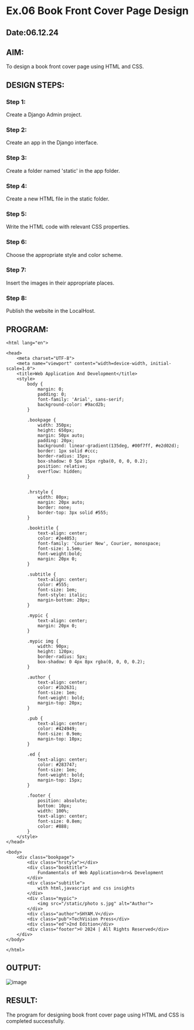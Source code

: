 # Ex.06 Book Front Cover Page Design
## Date:06.12.24

## AIM:
To design a book front cover page using HTML and CSS.

## DESIGN STEPS:

### Step 1:
Create a Django Admin project.

### Step 2:
Create an app in the Django interface.

### Step 3:
Create a folder named 'static' in the app folder.

### Step 4:
Create a new HTML file in the static folder.

### Step 5:
Write the HTML code with relevant CSS properties.

### Step 6:
Choose the appropriate style and color scheme.

### Step 7:
Insert the images in their appropriate places.

### Step 8:
Publish the website in the LocalHost.

## PROGRAM:
```<!DOCTYPE html>
<html lang="en">

<head>
    <meta charset="UTF-8">
    <meta name="viewport" content="width=device-width, initial-scale=1.0">
    <title>Web Application And Development</title>
    <style>
        body {
            margin: 0;
            padding: 0;
            font-family: 'Arial', sans-serif;
            background-color: #9acd2b;
        }

        .bookpage {
            width: 350px;
            height: 650px;
            margin: 50px auto;
            padding: 20px;
            background: linear-gradient(135deg, #00f7ff, #e2d02d);
            border: 1px solid #ccc;
            border-radius: 15px;
            box-shadow: 0 5px 15px rgba(0, 0, 0, 0.2);
            position: relative;
            overflow: hidden;
        }


        .hrstyle {
            width: 80px;
            margin: 20px auto;
            border: none;
            border-top: 3px solid #555;
        }

        .booktitle {
            text-align: center;
            color: #2e4053;
            font-family: 'Courier New', Courier, monospace;
            font-size: 1.5em;
            font-weight:bold;
            margin: 20px 0;
        }

        .subtitle {
            text-align: center;
            color: #555;
            font-size: 1em;
            font-style: italic;
            margin-bottom: 20px;
        }

        .mypic {
            text-align: center;
            margin: 20px 0;
        }

        .mypic img {
            width: 90px;
            height: 120px;
            border-radius: 5px;
            box-shadow: 0 4px 8px rgba(0, 0, 0, 0.2);
        }

        .author {
            text-align: center;
            color: #1b2631;
            font-size: 1em;
            font-weight: bold;
            margin-top: 20px;
        }

        .pub {
            text-align: center;
            color: #424949;
            font-size: 0.9em;
            margin-top: 10px;
        }

        .ed {
            text-align: center;
            color: #283747;
            font-size: 1em;
            font-weight: bold;
            margin-top: 15px;
        }

        .footer {
            position: absolute;
            bottom: 10px;
            width: 100%;
            text-align: center;
            font-size: 0.8em;
            color: #888;
        }
    </style>
</head>

<body>
    <div class="bookpage">
        <div class="hrstyle"></div>
        <div class="booktitle">
            Fundamentals of Web Application<br>& Development
        </div>
        <div class="subtitle">
            with html,javascript and css insights
        </div>
        <div class="mypic">
            <img src="/static/photo s.jpg" alt="Author">
        </div>
        <div class="author">SHYAM.V</div>
        <div class="pub">TechVision Press</div>
        <div class="ed">2nd Edition</div>
        <div class="footer">© 2024 | All Rights Reserved</div>
    </div>
</body>

</html>
```


## OUTPUT:
![image](https://github.com/user-attachments/assets/ab69bd83-c2a2-4d31-8162-52647b335934)


## RESULT:
The program for designing book front cover page using HTML and CSS is completed successfully.
